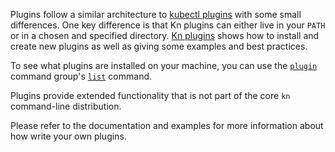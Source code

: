 Plugins follow a similar architecture to [kubectl plugins](https://kubernetes.io/docs/tasks/extend-kubectl/kubectl-plugins/) with some small differences. One key difference is that Kn plugins can either live in your `PATH` or in a chosen and specified directory. [Kn plugins](plugins.md) shows how to install and create new plugins as well as giving some examples and best practices.

To see what plugins are installed on your machine, you can use the [`plugin`](cmd/kn_plugin.md) command group's [`list`](cmd/kn_plugin_list.md) command.

Plugins provide extended functionality that is not part of the core `kn` command-line distribution.

Please refer to the documentation and examples for more information about how write your own plugins.